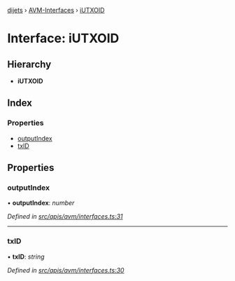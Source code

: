 [dijets](../README.md) › [AVM-Interfaces](../modules/avm_interfaces.md) › [iUTXOID](avm_interfaces.iutxoid.md)

# Interface: iUTXOID

## Hierarchy

* **iUTXOID**

## Index

### Properties

* [outputIndex](avm_interfaces.iutxoid.md#outputindex)
* [txID](avm_interfaces.iutxoid.md#txid)

## Properties

###  outputIndex

• **outputIndex**: *number*

*Defined in [src/apis/avm/interfaces.ts:31](https://github.com/Dijets-Inc/dijetsjs/blob/ca67b81/src/apis/avm/interfaces.ts#L31)*

___

###  txID

• **txID**: *string*

*Defined in [src/apis/avm/interfaces.ts:30](https://github.com/Dijets-Inc/dijetsjs/blob/ca67b81/src/apis/avm/interfaces.ts#L30)*
